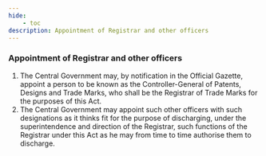 ```yaml
---
hide:
    - toc
description: Appointment of Registrar and other officers
---
```


### Appointment of Registrar and other officers

1. The Central Government may, by notification in the Official Gazette, appoint a person to be known as the Controller-General of Patents, Designs and Trade Marks, who shall be the Registrar of Trade Marks for the purposes of this Act.
2. The Central Government may appoint such other officers with such designations as it thinks fit for the purpose of discharging, under the superintendence and direction of the Registrar, such functions of the Registrar under this Act as he may from time to time authorise them to discharge.
